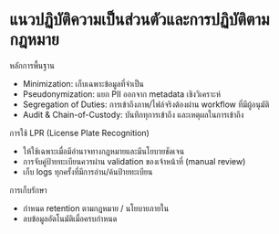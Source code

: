 # แนวปฏิบัติความเป็นส่วนตัวและการปฏิบัติตามกฎหมาย

หลักการพื้นฐาน
- Minimization: เก็บเฉพาะข้อมูลที่จำเป็น
- Pseudonymization: แยก PII ออกจาก metadata เชิงวิเคราะห์
- Segregation of Duties: การเข้าถึงภาพ/ไฟล์จริงต้องผ่าน workflow ที่มีผู้อนุมัติ
- Audit & Chain-of-Custody: บันทึกทุการเข้าถึง และเหตุผลในการเข้าถึง

การใช้ LPR (License Plate Recognition)
- ให้ใช้เฉพาะเมื่อมีอำนาจทางกฎหมายและมีนโยบายชัดเจน
- การจับคู่ป้ายทะเบียนควรผ่าน validation ของเจ้าหน้าที่ (manual review)
- เก็บ logs ทุกครั้งที่มีการอ่าน/ค้นป้ายทะเบียน

การเก็บรักษา
- กำหนด retention ตามกฎหมาย / นโยบายภายใน
- ลบข้อมูลอัตโนมัติเมื่อครบกำหนด
